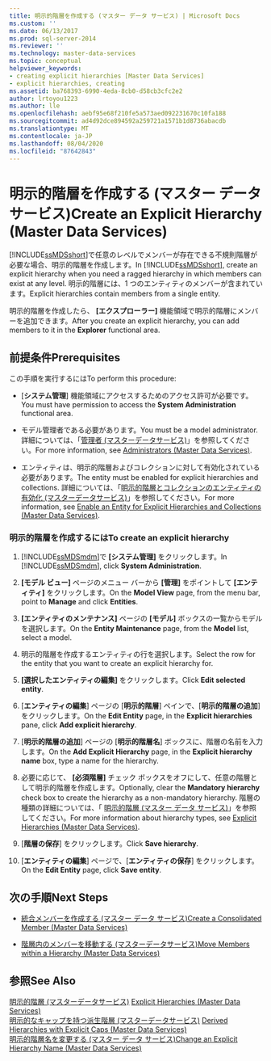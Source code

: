 ```yaml
---
title: 明示的階層を作成する (マスター データ サービス) | Microsoft Docs
ms.custom: ''
ms.date: 06/13/2017
ms.prod: sql-server-2014
ms.reviewer: ''
ms.technology: master-data-services
ms.topic: conceptual
helpviewer_keywords:
- creating explicit hierarchies [Master Data Services]
- explicit hierarchies, creating
ms.assetid: ba768393-6990-4eda-8cb0-d58cb3cfc2e2
author: lrtoyou1223
ms.author: lle
ms.openlocfilehash: aebf95e68f210fe5a573aed092231670c10fa188
ms.sourcegitcommit: ad4d92dce894592a259721a1571b1d8736abacdb
ms.translationtype: MT
ms.contentlocale: ja-JP
ms.lasthandoff: 08/04/2020
ms.locfileid: "87642843"
---
```

# <a name="create-an-explicit-hierarchy-master-data-services"></a><span data-ttu-id="92a6c-102">明示的階層を作成する (マスター データ サービス)</span><span class="sxs-lookup"><span data-stu-id="92a6c-102">Create an Explicit Hierarchy (Master Data Services)</span></span>
  <span data-ttu-id="92a6c-103">[!INCLUDE[ssMDSshort](../includes/ssmdsshort-md.md)]で任意のレベルでメンバーが存在できる不規則階層が必要な場合、明示的階層を作成します。</span><span class="sxs-lookup"><span data-stu-id="92a6c-103">In [!INCLUDE[ssMDSshort](../includes/ssmdsshort-md.md)], create an explicit hierarchy when you need a ragged hierarchy in which members can exist at any level.</span></span> <span data-ttu-id="92a6c-104">明示的階層には、1 つのエンティティのメンバーが含まれています。</span><span class="sxs-lookup"><span data-stu-id="92a6c-104">Explicit hierarchies contain members from a single entity.</span></span>  
  
 <span data-ttu-id="92a6c-105">明示的階層を作成したら、 **[エクスプローラー]** 機能領域で明示的階層にメンバーを追加できます。</span><span class="sxs-lookup"><span data-stu-id="92a6c-105">After you create an explicit hierarchy, you can add members to it in the **Explorer** functional area.</span></span>  
  
## <a name="prerequisites"></a><span data-ttu-id="92a6c-106">前提条件</span><span class="sxs-lookup"><span data-stu-id="92a6c-106">Prerequisites</span></span>  
 <span data-ttu-id="92a6c-107">この手順を実行するには</span><span class="sxs-lookup"><span data-stu-id="92a6c-107">To perform this procedure:</span></span>  
  
-   <span data-ttu-id="92a6c-108">[**システム管理**] 機能領域にアクセスするためのアクセス許可が必要です。</span><span class="sxs-lookup"><span data-stu-id="92a6c-108">You must have permission to access the **System Administration** functional area.</span></span>  
  
-   <span data-ttu-id="92a6c-109">モデル管理者である必要があります。</span><span class="sxs-lookup"><span data-stu-id="92a6c-109">You must be a model administrator.</span></span> <span data-ttu-id="92a6c-110">詳細については、「[管理者 &#40;マスターデータサービス&#41;](administrators-master-data-services.md)」を参照してください。</span><span class="sxs-lookup"><span data-stu-id="92a6c-110">For more information, see [Administrators &#40;Master Data Services&#41;](administrators-master-data-services.md).</span></span>  
  
-   <span data-ttu-id="92a6c-111">エンティティは、明示的階層およびコレクションに対して有効化されている必要があります。</span><span class="sxs-lookup"><span data-stu-id="92a6c-111">The entity must be enabled for explicit hierarchies and collections.</span></span> <span data-ttu-id="92a6c-112">詳細については、「[明示的階層とコレクションのエンティティの有効化 &#40;マスターデータサービス&#41;](../../2014/master-data-services/enable-an-entity-for-explicit-hierarchies-and-collections-master-data-services.md)」を参照してください。</span><span class="sxs-lookup"><span data-stu-id="92a6c-112">For more information, see [Enable an Entity for Explicit Hierarchies and Collections &#40;Master Data Services&#41;](../../2014/master-data-services/enable-an-entity-for-explicit-hierarchies-and-collections-master-data-services.md).</span></span>  
  
### <a name="to-create-an-explicit-hierarchy"></a><span data-ttu-id="92a6c-113">明示的階層を作成するには</span><span class="sxs-lookup"><span data-stu-id="92a6c-113">To create an explicit hierarchy</span></span>  
  
1.  <span data-ttu-id="92a6c-114">[!INCLUDE[ssMDSmdm](../includes/ssmdsmdm-md.md)]で **[システム管理]** をクリックします。</span><span class="sxs-lookup"><span data-stu-id="92a6c-114">In [!INCLUDE[ssMDSmdm](../includes/ssmdsmdm-md.md)], click **System Administration**.</span></span>  
  
2.  <span data-ttu-id="92a6c-115">**[モデル ビュー]** ページのメニュー バーから **[管理]** をポイントして **[エンティティ]** をクリックします。</span><span class="sxs-lookup"><span data-stu-id="92a6c-115">On the **Model View** page, from the menu bar, point to **Manage** and click **Entities**.</span></span>  
  
3.  <span data-ttu-id="92a6c-116">**[エンティティのメンテナンス]** ページの **[モデル]** ボックスの一覧からモデルを選択します。</span><span class="sxs-lookup"><span data-stu-id="92a6c-116">On the **Entity Maintenance** page, from the **Model** list, select a model.</span></span>  
  
4.  <span data-ttu-id="92a6c-117">明示的階層を作成するエンティティの行を選択します。</span><span class="sxs-lookup"><span data-stu-id="92a6c-117">Select the row for the entity that you want to create an explicit hierarchy for.</span></span>  
  
5.  <span data-ttu-id="92a6c-118">**[選択したエンティティの編集]** をクリックします。</span><span class="sxs-lookup"><span data-stu-id="92a6c-118">Click **Edit selected entity**.</span></span>  
  
6.  <span data-ttu-id="92a6c-119">[**エンティティの編集**] ページの [**明示的階層**] ペインで、[**明示的階層の追加**] をクリックします。</span><span class="sxs-lookup"><span data-stu-id="92a6c-119">On the **Edit Entity** page, in the **Explicit hierarchies** pane, click **Add explicit hierarchy**.</span></span>  
  
7.  <span data-ttu-id="92a6c-120">[**明示的階層の追加**] ページの [**明示的階層名**] ボックスに、階層の名前を入力します。</span><span class="sxs-lookup"><span data-stu-id="92a6c-120">On the **Add Explicit Hierarchy** page, in the **Explicit hierarchy name** box, type a name for the hierarchy.</span></span>  
  
8.  <span data-ttu-id="92a6c-121">必要に応じて、 **[必須階層]** チェック ボックスをオフにして、任意の階層として明示的階層を作成します。</span><span class="sxs-lookup"><span data-stu-id="92a6c-121">Optionally, clear the **Mandatory hierarchy** check box to create the hierarchy as a non-mandatory hierarchy.</span></span> <span data-ttu-id="92a6c-122">階層の種類の詳細については、「 [明示的階層 (マスター データ サービス)](../../2014/master-data-services/explicit-hierarchies-master-data-services.md)」を参照してください。</span><span class="sxs-lookup"><span data-stu-id="92a6c-122">For more information about hierarchy types, see [Explicit Hierarchies &#40;Master Data Services&#41;](../../2014/master-data-services/explicit-hierarchies-master-data-services.md).</span></span>  
  
9. <span data-ttu-id="92a6c-123">[**階層の保存**] をクリックします。</span><span class="sxs-lookup"><span data-stu-id="92a6c-123">Click **Save hierarchy**.</span></span>  
  
10. <span data-ttu-id="92a6c-124">[**エンティティの編集**] ページで、[**エンティティの保存**] をクリックします。</span><span class="sxs-lookup"><span data-stu-id="92a6c-124">On the **Edit Entity** page, click **Save entity**.</span></span>  
  
## <a name="next-steps"></a><span data-ttu-id="92a6c-125">次の手順</span><span class="sxs-lookup"><span data-stu-id="92a6c-125">Next Steps</span></span>  
  
-   [<span data-ttu-id="92a6c-126">統合メンバーを作成する (マスター データ サービス)</span><span class="sxs-lookup"><span data-stu-id="92a6c-126">Create a Consolidated Member &#40;Master Data Services&#41;</span></span>](../../2014/master-data-services/create-a-consolidated-member-master-data-services.md)  
  
-   [<span data-ttu-id="92a6c-127">階層内のメンバーを移動する &#40;マスターデータサービス&#41;</span><span class="sxs-lookup"><span data-stu-id="92a6c-127">Move Members within a Hierarchy &#40;Master Data Services&#41;</span></span>](../../2014/master-data-services/move-members-within-a-hierarchy-master-data-services.md)  
  
## <a name="see-also"></a><span data-ttu-id="92a6c-128">参照</span><span class="sxs-lookup"><span data-stu-id="92a6c-128">See Also</span></span>  
 <span data-ttu-id="92a6c-129">[明示的階層 &#40;マスターデータサービス&#41;](../../2014/master-data-services/explicit-hierarchies-master-data-services.md) </span><span class="sxs-lookup"><span data-stu-id="92a6c-129">[Explicit Hierarchies &#40;Master Data Services&#41;](../../2014/master-data-services/explicit-hierarchies-master-data-services.md) </span></span>  
 <span data-ttu-id="92a6c-130">[明示的なキャップを持つ派生階層 &#40;マスターデータサービス&#41;](../../2014/master-data-services/derived-hierarchies-with-explicit-caps-master-data-services.md) </span><span class="sxs-lookup"><span data-stu-id="92a6c-130">[Derived Hierarchies with Explicit Caps &#40;Master Data Services&#41;](../../2014/master-data-services/derived-hierarchies-with-explicit-caps-master-data-services.md) </span></span>  
 [<span data-ttu-id="92a6c-131">明示的階層名を変更する (マスター データ サービス)</span><span class="sxs-lookup"><span data-stu-id="92a6c-131">Change an Explicit Hierarchy Name &#40;Master Data Services&#41;</span></span>](../../2014/master-data-services/change-an-explicit-hierarchy-name-master-data-services.md)  
  
  

